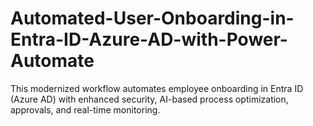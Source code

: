# Automated-User-Onboarding-in-Entra-ID-Azure-AD-with-Power-Automate
This modernized workflow automates employee onboarding in Entra ID (Azure AD) with enhanced security, AI-based process optimization, approvals, and real-time monitoring.
